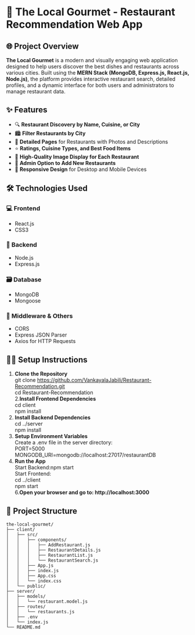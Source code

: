 # 🍴 The Local Gourmet - Restaurant Recommendation Web App

## 🌐 Project Overview

**The Local Gourmet** is a modern and visually engaging web application designed to help users discover the best dishes and restaurants across various cities. Built using the **MERN Stack (MongoDB, Express.js, React.js, Node.js)**, the platform provides interactive restaurant search, detailed profiles, and a dynamic interface for both users and administrators to manage restaurant data.

## ✨ Features

- 🔍 **Restaurant Discovery by Name, Cuisine, or City**
- 🏙️ **Filter Restaurants by City**
- 🍱 **Detailed Pages** for Restaurants with Photos and Descriptions
- ⭐ **Ratings, Cuisine Types, and Best Food Items**
- 📸 **High-Quality Image Display for Each Restaurant**
- 🧾 **Admin Option to Add New Restaurants**
- 📱 **Responsive Design** for Desktop and Mobile Devices

## 🛠️ Technologies Used

### 💻 Frontend
- React.js
- CSS3

### 🔧 Backend
- Node.js
- Express.js

### 🗃️ Database
- MongoDB
- Mongoose

### 🔄 Middleware & Others
- CORS
- Express JSON Parser
- Axios for HTTP Requests

## 🧑‍💻 Setup Instructions

1. **Clone the Repository**<br>
git clone https://github.com/VankayalaJabili/Restaurant-Recommendation.git<br>
cd Restaurant-Recommendation<br>
2.**Install Frontend Dependencies**<br>
cd client<br>
npm install<br>
3. **Install Backend Dependencies**<br>
cd ../server<br>
npm install<br>
4. **Setup Environment Variables**<br>
Create a .env file in the server directory:<br>
PORT=5000<br>
MONGODB_URI=mongodb://localhost:27017/restaurantDB<br>
5. **Run the App**<br>
Start Backend:npm start<br>
Start Frontend:<br>
cd ../client<br>
npm start<br>
6.**Open your browser and go to: http://localhost:3000**<br>

## 📁 Project Structure
```
the-local-gourmet/
├── client/
│   ├── src/
│   │   ├── components/
│   │   │   ├── AddRestaurant.js
│   │   │   ├── RestaurantDetails.js
│   │   │   ├── RestaurantList.js
│   │   │   └── RestaurantSearch.js
│   │   ├── App.js
│   │   ├── index.js
│   │   ├── App.css
│   │   └── index.css
│   └── public/
├── server/
│   ├── models/
│   │   └── restaurant.model.js
│   ├── routes/
│   │   └── restaurants.js
│   ├── .env
│   └── index.js
└── README.md
```
